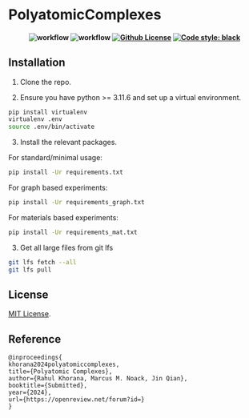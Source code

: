 # PolyatomicComplexes

<h4 align="center">
  
![workflow](https://github.com/rahulkhorana/PolyatomicComplexes/actions/workflows/build.yml/badge.svg)
![workflow](https://github.com/rahulkhorana/PolyatomicComplexes/actions/workflows/ci.yml/badge.svg)
[![Github License](https://img.shields.io/badge/License-MIT%202.0-blue.svg)](https://opensource.org/licenses/MIT)
[![Code style: black](https://img.shields.io/badge/code%20style-black-000000.svg)](https://github.com/psf/black)

</h4>

## Installation

1. Clone the repo.

2. Ensure you have python >= 3.11.6 and set up a virtual environment.
```sh
pip install virtualenv
virtualenv .env
source .env/bin/activate
```

3. Install the relevant packages.

For standard/minimal usage:
```sh
pip install -Ur requirements.txt
```

For graph based experiments:
```sh
pip install -Ur requirements_graph.txt
```

For materials based experiments:
```sh
pip install -Ur requirements_mat.txt
```

3. Get all large files from git lfs

```sh
git lfs fetch --all
git lfs pull
```


## License

[MIT License](https://github.com/rahulkhorana/PolyatomicComplexes/blob/master/LICENSE).

## Reference

```
@inproceedings{
khorana2024polyatomiccomplexes,
title={Polyatomic Complexes},
author={Rahul Khorana, Marcus M. Noack, Jin Qian},
booktitle={Submitted},
year={2024},
url={https://openreview.net/forum?id=}
}

```
